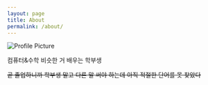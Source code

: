 ```yaml
---
layout: page
title: About
permalink: /about/
---
```


<img src="{{ site.baseurl }}/assets/profile.jpg" title="Profile Picture" class="profile">

컴퓨터&수학 비슷한 거 배우는 학부생

~~곧 졸업하니까 학부생 말고 다른 말 써야 하는데 아직 적절한 단어를 못 찾았다~~